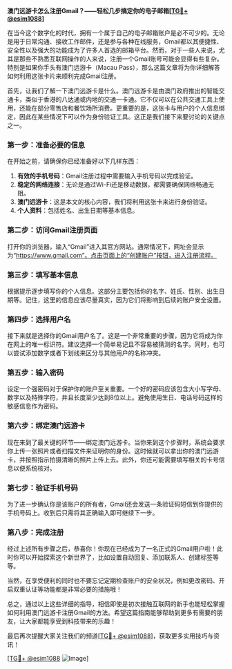 **澳门远游卡怎么注册Gmail？——轻松几步搞定你的电子邮箱[[TG💪+ @esim1088](https://t.me/s/esim1088)]**

在当今这个数字化的时代，拥有一个属于自己的电子邮箱账户是必不可少的。无论是用于日常沟通、接收工作邮件，还是参与各种在线服务，Gmail都以其便捷性、安全性以及强大的功能成为了许多人首选的邮箱平台。然而，对于一些人来说，尤其是那些不熟悉互联网操作的人来说，注册一个Gmail账号可能会显得有些复杂。特别是如果你手头有澳门远游卡（Macau Pass），那么这篇文章将为你详细解答如何利用这张卡片来顺利完成Gmail注册。

首先，让我们了解一下澳门远游卡是什么。澳门远游卡是由澳门政府推出的智能交通卡，类似于香港的八达通或内地的交通一卡通。它不仅可以在公共交通工具上使用，还能在部分零售店和餐饮场所消费。更重要的是，这张卡与用户的个人信息绑定，因此在某些情况下可以作为身份验证工具。这正是我们接下来要讨论的关键点之一。

### 第一步：准备必要的信息

在开始之前，请确保你已经准备好以下几样东西：

1. **有效的手机号码**：Gmail注册过程中需要输入手机号码以完成验证。
2. **稳定的网络连接**：无论是通过Wi-Fi还是移动数据，都需要确保网络畅通无阻。
3. **澳门远游卡**：这是本文的核心内容，我们将利用这张卡来进行身份验证。
4. **个人资料**：包括姓名、出生日期等基本信息。

### 第二步：访问Gmail注册页面

打开你的浏览器，输入“Gmail”进入其官方网站。通常情况下，网址会显示为“https://www.gmail.com”。点击页面上的“创建账户”按钮，进入注册流程。

### 第三步：填写基本信息

根据提示逐步填写你的个人信息。这部分主要包括你的名字、姓氏、性别、出生日期等。记住，这里的信息应该尽量真实，因为它们将影响到后续的账户安全设置。

### 第四步：选择用户名

接下来就是选择你的Gmail用户名了。这是一个非常重要的步骤，因为它将成为你在网上的唯一标识符。建议选择一个简单易记且不容易被猜测的名字。同时，也可以尝试添加数字或者下划线来区分与其他用户的名称冲突。

### 第五步：输入密码

设定一个强密码对于保护你的账户至关重要。一个好的密码应该包含大小写字母、数字以及特殊字符，并且长度至少达到8位以上。避免使用生日、电话号码这样的敏感信息作为密码。

### 第六步：绑定澳门远游卡

现在来到了最关键的环节——绑定澳门远游卡。当你来到这个步骤时，系统会要求你上传一张照片或者扫描文件来证明你的身份。这时候就可以拿出你的澳门远游卡，并按照指示拍摄清晰的照片上传上去。此外，你还可能需要填写相关的卡号信息以便系统核对。

### 第七步：验证手机号码

为了进一步确认你是该账户的所有者，Gmail还会发送一条验证码短信到你提供的手机号码上。收到后只需将其正确输入即可继续下一步。

### 第八步：完成注册

经过上述所有步骤之后，恭喜你！你现在已经成为了一名正式的Gmail用户啦！此时你可以开始探索这个新世界了，比如设置自动回复、添加联系人、创建标签等等。

当然，在享受便利的同时也不要忘记定期检查账户的安全状况，例如更改密码、开启双重认证等功能都是非常必要的措施哦！

总之，通过以上这些详细的指导，相信即使是初次接触互联网的新手也能轻松掌握如何利用澳门远游卡注册Gmail的方法。希望这篇指南能够帮助到更多有需要的朋友，让大家都能享受到科技带来的乐趣！

最后再次提醒大家关注我们的频道[[TG💪+ @esim1088](https://t.me/s/esim1088)]，获取更多实用技巧与资讯！ 

[[TG💪+ @esim1088](https://t.me/s/esim1088) ![Image](https://i.postimg.cc/4NQfJmqS/Snipaste-2025-05-13-00-14-12.png)]